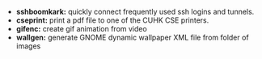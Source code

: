 * __sshboomkark:__ quickly connect frequently used ssh logins and tunnels.
* __cseprint:__ print a pdf file to one of the CUHK CSE printers.
* __gifenc:__ create gif animation from video
* __wallgen:__ generate GNOME dynamic wallpaper XML file from folder of images
